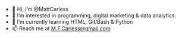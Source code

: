 - 👋 Hi, I’m @MattCarless
- 👀 I’m interested in programming, digital marketing & data analytics.
- 🌱 I’m currently learning HTML, Git/Bash & Python
- 📫 Reach me at M.F.Carless@gmail.com

